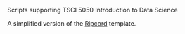 Scripts supporting TSCI 5050 Introduction to Data Science

A simplified version of the [Ripcord](https://github.com/bokov/ripcord) template.
